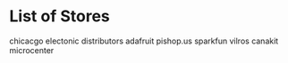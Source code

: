 # List of Stores

chicacgo electonic distributors
adafruit
pishop.us
sparkfun
vilros
canakit
microcenter